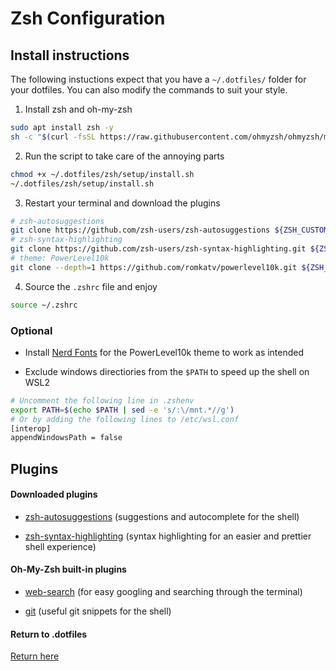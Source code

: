 # **Zsh Configuration**

## Install instructions

The following instuctions expect that you have a `~/.dotfiles/`
folder for your dotfiles. You can also modify the commands to suit your style.

1. Install zsh and oh-my-zsh

```bash
sudo apt install zsh -y
sh -c "$(curl -fsSL https://raw.githubusercontent.com/ohmyzsh/ohmyzsh/master/tools/install.sh)"
```

2. Run the script to take care of the annoying parts

```bash
chmod +x ~/.dotfiles/zsh/setup/install.sh
~/.dotfiles/zsh/setup/install.sh
```

3. Restart your terminal and download the plugins

```bash
# zsh-autosuggestions
git clone https://github.com/zsh-users/zsh-autosuggestions ${ZSH_CUSTOM:-~/.oh-my-zsh/custom}/plugins/zsh-autosuggestions
# zsh-syntax-highlighting
git clone https://github.com/zsh-users/zsh-syntax-highlighting.git ${ZSH_CUSTOM:-~/.oh-my-zsh/custom}/plugins/zsh-syntax-highlighting
# theme: PowerLevel10k
git clone --depth=1 https://github.com/romkatv/powerlevel10k.git ${ZSH_CUSTOM:-$HOME/.oh-my-zsh/custom}/themes/powerlevel10k
```

4. Source the `.zshrc` file and enjoy

```bash
source ~/.zshrc
```

### Optional

- Install [Nerd Fonts](https://www.nerdfonts.com/font-downloads) for the PowerLevel10k theme to work as intended

- Exclude windows directiories from the `$PATH` to speed up the shell on WSL2

```bash
# Uncomment the following line in .zshenv
export PATH=$(echo $PATH | sed -e 's/:\/mnt.*//g')
# Or by adding the following lines to /etc/wsl.conf
[interop]
appendWindowsPath = false
```

## Plugins

#### Downloaded plugins

- [zsh-autosuggestions](https://github.com/zsh-users/zsh-autosuggestions/blob/master/INSTALL.md#oh-my-zsh)
  (suggestions and autocomplete for the shell)

- [zsh-syntax-highlighting](https://github.com/zsh-users/zsh-syntax-highlighting/blob/master/INSTALL.md#oh-my-zsh)
  (syntax highlighting for an easier and prettier shell experience)

#### Oh-My-Zsh built-in plugins

- [web-search](https://github.com/ohmyzsh/ohmyzsh/tree/master/plugins/web-search)
  (for easy googling and searching through the terminal)

- [git](https://github.com/ohmyzsh/ohmyzsh/tree/master/plugins/git)
  (useful git snippets for the shell)

#### Return to .dotfiles

[Return here](../)
